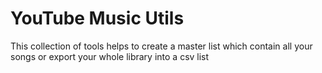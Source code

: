 # YouTube Music Utils
This collection of tools helps to create a master list which contain all your songs or export your whole library into a csv list
